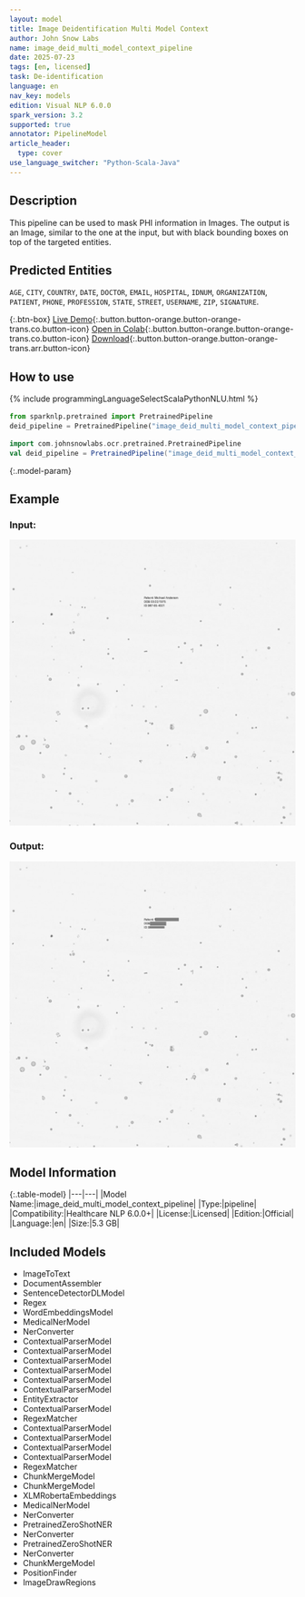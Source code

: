 ```yaml
---
layout: model
title: Image Deidentification Multi Model Context
author: John Snow Labs
name: image_deid_multi_model_context_pipeline
date: 2025-07-23
tags: [en, licensed]
task: De-identification
language: en
nav_key: models
edition: Visual NLP 6.0.0
spark_version: 3.2
supported: true
annotator: PipelineModel
article_header:
  type: cover
use_language_switcher: "Python-Scala-Java"
---
```


## Description

This pipeline can be used to mask PHI information in Images.
The output is an Image, similar to the one at the input, but with black bounding boxes on top of the targeted entities.

## Predicted Entities

``AGE``, ``CITY``, ``COUNTRY``, ``DATE``, ``DOCTOR``, ``EMAIL``, ``HOSPITAL``, ``IDNUM``, ``ORGANIZATION``, ``PATIENT``, ``PHONE``, ``PROFESSION``, ``STATE``, ``STREET``, ``USERNAME``, ``ZIP``, ``SIGNATURE``.


{:.btn-box}
[Live Demo](https://demo.johnsnowlabs.com/ocr/PP_IMAGE_DEIDENTIFICATION/){:.button.button-orange.button-orange-trans.co.button-icon}
[Open in Colab](https://github.com/JohnSnowLabs/spark-ocr-workshop/blob/master/jupyter/SparkOcrImageDeIdentificationPipelines.ipynb){:.button.button-orange.button-orange-trans.co.button-icon}
[Download](https://s3.amazonaws.com/auxdata.johnsnowlabs.com/clinical/ocr/image_deid_multi_model_context_pipeline_cpu_en_6.0.0_3.0_1749464326000.zip){:.button.button-orange.button-orange-trans.arr.button-icon}


## How to use

<div class="tabs-box" markdown="1">
{% include programmingLanguageSelectScalaPythonNLU.html %}

```python
from sparknlp.pretrained import PretrainedPipeline
deid_pipeline = PretrainedPipeline("image_deid_multi_model_context_pipeline_cpu", "en", "clinical/ocr")
```

```scala
import com.johnsnowlabs.ocr.pretrained.PretrainedPipeline
val deid_pipeline = PretrainedPipeline("image_deid_multi_model_context_pipeline_cpu", lang = "en", "clinical/ocr")
```

</div>

{:.model-param}

## Example

### Input:
![Screenshot](/assets/images/examples_ocr/deid_manip_1.png)

### Output:
![Screenshot](/assets/images/examples_ocr/deid_manip_2.png)

## Model Information

{:.table-model}
|---|---|
|Model Name:|image_deid_multi_model_context_pipeline|
|Type:|pipeline|
|Compatibility:|Healthcare NLP 6.0.0+|
|License:|Licensed|
|Edition:|Official|
|Language:|en|
|Size:|5.3 GB|

## Included Models

- ImageToText
- DocumentAssembler
- SentenceDetectorDLModel
- Regex
- WordEmbeddingsModel
- MedicalNerModel
- NerConverter
- ContextualParserModel
- ContextualParserModel
- ContextualParserModel
- ContextualParserModel
- ContextualParserModel
- ContextualParserModel
- EntityExtractor
- ContextualParserModel
- RegexMatcher
- ContextualParserModel
- ContextualParserModel
- ContextualParserModel
- ContextualParserModel
- RegexMatcher
- ChunkMergeModel
- ChunkMergeModel
- XLMRobertaEmbeddings
- MedicalNerModel
- NerConverter 
- PretrainedZeroShotNER
- NerConverter
- PretrainedZeroShotNER
- NerConverter
- ChunkMergeModel
- PositionFinder
- ImageDrawRegions

